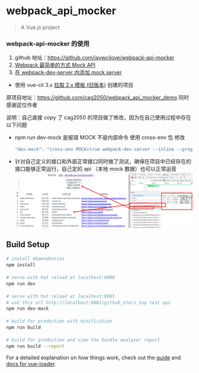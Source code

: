 # webpack_api_mocker

> A Vue.js project

### webpack-api-mocker 的使用

1. github 地址：https://github.com/jaywcjlove/webpack-api-mocker
2. [Webpack 最简单的方式 Mock API](https://juejin.im/post/5a7c263c5188257a836c20c4)
3. [在 webpack-dev-server 内添加 mock server](https://juejin.im/post/5afba2746fb9a07aaf356327)

-   使用 vue-cli 3.x [拉取 2.x 模板 (旧版本)](https://cli.vuejs.org/zh/guide/creating-a-project.html#%E6%8B%89%E5%8F%96-2-x-%E6%A8%A1%E6%9D%BF-%E6%97%A7%E7%89%88%E6%9C%AC) 创建的项目

原项目地址：https://github.com/cag2050/webpack_api_mocker_demo 同时感谢这位作者

说明：自己直接 copy 了 cag2050 的项目做了修改，因为在自己使用过程中存在以下问题

-   npm run dev-mock 是报错 MOCK 不是内部命令
    使用 cross-env 包 修改

    ```js
    "dev-mock": "cross-env MOCK=true webpack-dev-server --inline --progress --config build/webpack.dev.conf.js"
    ```

-   针对自己定义的接口和外部正常接口同时做了测试，确保在项目中已经存在的接口能够正常运行，自己定的 api （本地 mock 数据）也可以正常运营
    ![](https://github.com/yuanyuanshen/FrontendEngineering/blob/master/imgs/example.png)

## Build Setup

```bash
# install dependencies
npm install

# serve with hot reload at localhost:8080
npm run dev

# serve with hot reload at localhost:8081
# use this url http://localhost:8081/github_stars_top test api
npm run dev-mock

# build for production with minification
npm run build

# build for production and view the bundle analyzer report
npm run build --report
```

For a detailed explanation on how things work, check out the [guide](http://vuejs-templates.github.io/webpack/) and [docs for vue-loader](http://vuejs.github.io/vue-loader).
